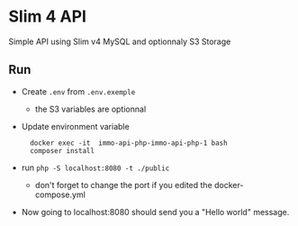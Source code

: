 # Slim 4 API

Simple API using Slim v4 MySQL and optionnaly S3 Storage

## Run

- Create `.env` from `.env.exemple`
    - the S3 variables are optionnal
- Update environment variable 

        docker exec -it  immo-api-php-immo-api-php-1 bash
        composer install
- run `php -S localhost:8080 -t ./public`
    - don't forget to change the port if you edited the docker-compose.yml
- Now going to localhost:8080 should send you a "Hello world" message.
